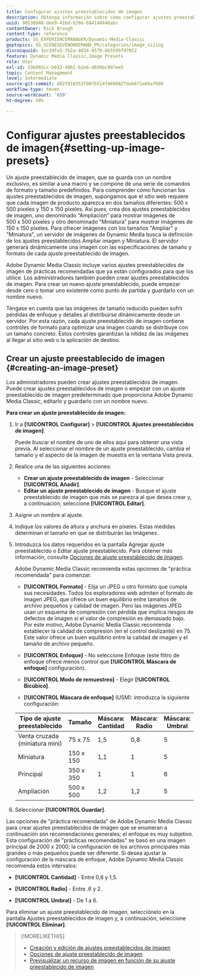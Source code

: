 ```yaml
---
title: Configurar ajustes preestablecidos de imagen
description: Obtenga información sobre cómo configurar ajustes preestablecidos de imagen en Adobe Dynamic Media Classic.
uuid: 90530948-dee9-41bd-b39e-684140446abc
contentOwner: Rick Brough
content-type: reference
products: SG_EXPERIENCEMANAGER/Dynamic-Media-Classic
geptopics: SG_SCENESEVENONDEMAND_PK/categories/image_sizing
discoiquuid: 1ec39fe5-7b2a-4034-9570-6b5595f97052
feature: Dynamic Media Classic,Image Presets
role: User
exl-id: 336802cc-b032-49b2-b2e6-d699bc997ee5
topic: Content Management
level: Intermediate
source-git-commit: d82f816553f807b514f4690827dab672a6baf690
workflow-type: tm+mt
source-wordcount: '659'
ht-degree: 50%

---
```


# Configurar ajustes preestablecidos de imagen{#setting-up-image-presets}

Un ajuste preestablecido de imagen, que se guarda con un nombre exclusivo, es similar a una macro y se compone de una serie de comandos de formato y tamaño predefinidos. Para comprender cómo funcionan los ajustes preestablecidos de imagen, supongamos que el sitio web requiere que cada imagen de producto aparezca en dos tamaños diferentes: 500 x 500 píxeles y 150 x 150 píxeles. Así pues, crea dos ajustes preestablecidos de imagen, uno denominado “Ampliación” para mostrar imágenes de 500 x 500 píxeles y otro denominado “Miniatura” para mostrar imágenes de 150 x 150 píxeles. Para ofrecer imágenes con los tamaños &quot;Ampliar&quot; y &quot;Miniatura&quot;, un servidor de imágenes de Dynamic Media busca la definición de los ajustes preestablecidos Ampliar imagen y Miniatura. El servidor generará dinámicamente una imagen con las especificaciones de tamaño y formato de cada ajuste preestablecido de imagen.

Adobe Dynamic Media Classic incluye varios ajustes preestablecidos de imagen de prácticas recomendadas que ya están configurados para que los utilice. Los administradores también pueden crear ajustes preestablecidos de imagen. Para crear un nuevo ajuste preestablecido, puede empezar desde cero o tomar uno existente como punto de partida y guardarlo con un nombre nuevo.

Téngase en cuenta que las imágenes de tamaño reducido pueden sufrir pérdidas de enfoque y detalles al distribuirse dinámicamente desde un servidor. Por esta razón, cada ajuste preestablecido de imagen contiene controles de formato para optimizar una imagen cuando se distribuye con un tamaño concreto. Estos controles garantizan la nitidez de las imágenes al llegar al sitio web o la aplicación de destino.

## Crear un ajuste preestablecido de imagen {#creating-an-image-preset}

Los administradores pueden crear ajustes preestablecidos de imagen. Puede crear ajustes preestablecidos de imagen o empezar con un ajuste preestablecido de imagen predeterminado que proporciona Adobe Dynamic Media Classic, editarlo y guardarlo con un nombre nuevo.

**Para crear un ajuste preestablecido de imagen:**

1. Ir a **[!UICONTROL Configurar]** > **[!UICONTROL Ajustes preestablecidos de imagen]**.

   Puede buscar el nombre de uno de ellos aquí para obtener una vista previa. Al seleccionar el nombre de un ajuste preestablecido, cambia el tamaño y el aspecto de la imagen de muestra en la ventana Vista previa.

1. Realice una de las siguientes acciones:

   * **Crear un ajuste preestablecido de imagen** - Seleccionar **[!UICONTROL Añadir]**.
   * **Editar un ajuste preestablecido de imagen** - Busque el ajuste preestablecido de imagen que más se parezca al que desea crear y, a continuación, seleccione **[!UICONTROL Editar]**.

1. Asigne un nombre al ajuste.
1. Indique los valores de altura y anchura en píxeles. Estas medidas determinan el tamaño en que se distribuirán las imágenes.
1. Introduzca los datos requeridos en la pantalla Agregar ajuste preestablecido o Editar ajuste preestablecido. Para obtener más información, consulte [Opciones de ajuste preestablecido de imagen](application-setup.md#image_preset_options).

   Adobe Dynamic Media Classic recomienda estas opciones de &quot;práctica recomendada&quot; para comenzar:

   * **[!UICONTROL Formato]** - Elija un JPEG u otro formato que cumpla sus necesidades. Todos los exploradores web admiten el formato de imagen JPEG, que ofrece un buen equilibrio entre tamaños de archivo pequeños y calidad de imagen. Pero las imágenes JPEG usan un esquema de compresión con pérdida que implica riesgos de defectos de imagen si el valor de compresión es demasiado bajo. Por este motivo, Adobe Dynamic Media Classic recomienda establecer la calidad de compresión (en el control deslizante) en 75. Este valor ofrece un buen equilibrio entre la calidad de imagen y el tamaño de archivo pequeño.

   * **[!UICONTROL Enfoque]** - No seleccione Enfoque (este filtro de enfoque ofrece menos control que **[!UICONTROL Máscara de enfoque]** configuración).

   * **[!UICONTROL Modo de remuestreo]** - Elegir **[!UICONTROL Bicúbico]**.

   * **[!UICONTROL Máscara de enfoque]** (USM): introduzca la siguiente configuración:

   | Tipo de ajuste preestablecido | Tamaño | Máscara: Cantidad | Máscara: Radio | Máscara: Umbral |
   | --- | --- | --- | --- | --- |
   | Venta cruzada (miniatura mini) | 75 x 75 | 1,5 | 0,8 | 5 |
   | Miniatura | 150 x 150 | 1,1 | 1 | 5 |
   | Principal | 350 x 350 | 1 | 1 | 6 |
   | Ampliación | 500 x 500 | 1,2 | 1,2 | 5 |

1. Seleccionar **[!UICONTROL Guardar]**.

Las opciones de &quot;práctica recomendada&quot; de Adobe Dynamic Media Classic para crear ajustes preestablecidos de imagen que se enumeran a continuación son recomendaciones generales; el enfoque es muy subjetivo. Esta configuración de &quot;prácticas recomendadas&quot; se basó en una imagen principal de 2000 x 2000; la configuración de los archivos principales más grandes o más pequeños puede ser diferente. Si desea ajustar la configuración de la máscara de enfoque, Adobe Dynamic Media Classic recomienda estos intervalos:

* **[!UICONTROL Cantidad]** - Entre 0,8 y 1,5.

* **[!UICONTROL Radio]** - Entre .6 y 2.

* **[!UICONTROL Umbral]** - De 1 a 6.

Para eliminar un ajuste preestablecido de imagen, selecciónelo en la pantalla Ajustes preestablecidos de imagen y, a continuación, seleccione **[!UICONTROL Eliminar]**.

>[!MORELIKETHIS]
>
>* [Creación y edición de ajustes preestablecidos de imagen](application-setup.md#creating_and_editing_image_presets)
>* [Opciones de ajuste preestablecido de imagen](application-setup.md#image_preset_options)
>* [Previsualizar un recurso de imagen en función de su ajuste preestablecido de imagen](previewing-asset.md#previewing_an_image_asset_based_on_its_image_preset)
